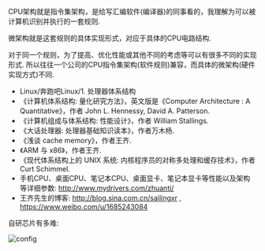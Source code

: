CPU架构就是指令集架构，是给写汇编软件(编译器)的同事看的，我理解为可以被计算机识别并执行的一套规则. 

微架构就是这套规则的具体实现形式，对应于具体的CPU电路结构. 

对于同一个规则，为了提高、优化性能或其他不同的考虑等可以有很多不同的实现形式. 所以往往一个公司的CPU指令集架构(软件规则)兼容，而具体的微架构(硬件实现方式)不同. 



- Linux/奔跑吧Linux/1. 处理器体系结构
- 《计算机体系结构: 量化研究方法》，英文版是《Computer Architecture : A Quantitative》，作者 John L. Hennessy, David A. Patterson. 
- 《计算机组成与体系结构: 性能设计》，作者 William Stallings. 
- 《大话处理器: 处理器基础知识读本》，作者万木杨. 
- 《浅谈 cache memory》，作者王齐. 
- 《ARM 与 x86》，作者王齐. 
- 《现代体系结构上的 UNIX 系统: 内核程序员的对称多处理和缓存技术》，作者Curt Schimmel. 
- 手机CPU、桌面CPU、笔记本CPU、桌面显卡、笔记本显卡等性能以及架构等详细参数: http://www.mydrivers.com/zhuanti/
- 王齐先生的博客: http://blog.sina.com.cn/sailingxr , https://www.weibo.com/u/1685243084

自研芯片有多难:

![config](images/IMG_5462.JPG)